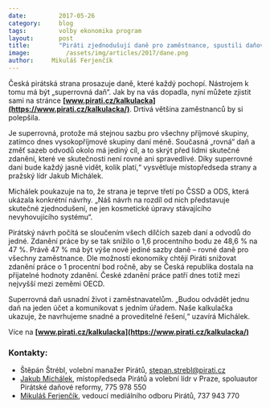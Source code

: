 ```yaml
---
date:         2017-05-26
category:     blog
tags:         volby ekonomika program
layout:       post
title:        "Piráti zjednodušují daně pro zaměstnance, spustili daňovou kalkulačku."
image:          /assets/img/articles/2017/dane.png
author:     Mikuláš Ferjenčík
---
```


Česká pirátská strana prosazuje daně, které každý pochopí. Nástrojem k tomu má být „superrovná daň“. Jak by na vás dopadla, nyní můžete zjistit sami na stránce **[www.pirati.cz/kalkulacka](https://www.pirati.cz/kalkulacka/)**. Drtivá většina zaměstnanců by si polepšila.

Je superrovná, protože má stejnou sazbu pro všechny příjmové skupiny, zatímco dnes vysokopříjmové skupiny daní méně. Současná „rovná“ daň a změť sazeb odvodů okolo má jediný cíl, a to skrýt před lidmi skutečné zdanění, které ve skutečnosti není rovné ani spravedlivé. Díky superrovné dani bude každý jasně vidět, kolik platí,“ vysvětluje místopředseda strany a pražský lídr Jakub Michálek.

Michálek poukazuje na to, že strana je teprve třetí po ČSSD a ODS, která ukázala konkrétní návrhy. „Náš návrh na rozdíl od nich představuje skutečné zjednodušení, ne jen kosmetické úpravy stávajícího nevyhovujícího systému“.

Pirátský návrh počítá se sloučením všech dílčích sazeb daní a odvodů do jedné. Zdanění práce by se tak snížilo o 1,6 procentního bodu ze 48,6 % na 47 %. Právě 47 % má být výše nové jediné sazby daně – rovné daně pro všechny zaměstnance. Dle možností ekonomiky chtějí Piráti snižovat zdanění práce o 1 procentní bod ročně, aby se Česká republika dostala na přijatelné hodnoty zdanění. České zdanění práce patří dnes totiž mezi nejvyšší mezi zeměmi OECD.

Superrovná daň usnadní život i zaměstnavatelům. „Budou odvádět jednu daň na jeden účet a komunikovat s jedním úřadem. Naše kalkulačka ukazuje, že navrhujeme snadné a proveditelné řešení,“ uzavírá Michálek.

Více na **[www.pirati.cz/kalkulacka](https://www.pirati.cz/kalkulacka/)**

### Kontakty:

* Štěpán Štrébl, volební manažer Pirátů, stepan.strebl@pirati.cz
* [Jakub Michálek](https://www.pirati.cz/lide/jakub-michalek/), místopředseda Pirátů a volební lídr v Praze, spoluautor Pirátské daňové reformy, 775 978 550
* [Mikuláš Ferjenčík](https://www.pirati.cz/lide/mikulas-ferjencik/), vedoucí mediálního odboru Pirátů, 737 943 770
